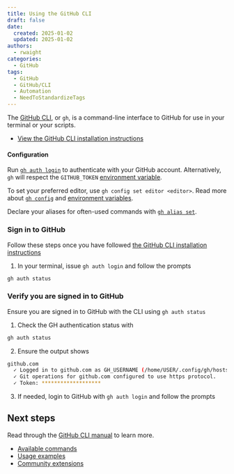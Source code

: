 ```yaml
---
title: Using the GitHub CLI
draft: false 
date:
  created: 2025-01-02
  updated: 2025-01-02
authors:
  - rwaight
categories:
  - GitHub
tags:
  - GitHub
  - GitHub/CLI
  - Automation
  - NeedToStandardizeTags
---
```


The [GitHub CLI](https://cli.github.com/), or `gh`, is a command-line interface to GitHub for use in your terminal or your scripts.
- [View the GitHub CLI installation instructions](https://github.com/cli/cli#installation)

#### Configuration

Run [`gh auth login`](https://cli.github.com/manual/gh_auth_login) to authenticate with your GitHub account. Alternatively, `gh` will respect the `GITHUB_TOKEN` [environment variable](https://cli.github.com/manual/gh_help_environment).

To set your preferred editor, use `gh config set editor <editor>`. Read more about [`gh config`](https://cli.github.com/manual/gh_config) and [environment variables](https://cli.github.com/manual/gh_help_environment).

Declare your aliases for often-used commands with [`gh alias set`](https://cli.github.com/manual/gh_alias_set).


### Sign in to GitHub

Follow these steps once you have followed [the GitHub CLI installation instructions](https://github.com/cli/cli#installation)

1. In your terminal, issue `gh auth login` and follow the prompts
```bash
gh auth status
```


### Verify you are signed in to GitHub

Ensure you are signed in to GitHub with the CLI using `gh auth status`

1. Check the GH authentication status with
```bash
gh auth status
```

2. Ensure the output shows
```bash
github.com
  ✓ Logged in to github.com as GH_USERNAME (/home/USER/.config/gh/hosts.yml)
  ✓ Git operations for github.com configured to use https protocol.
  ✓ Token: *******************
```

3. If needed, login to GitHub with `gh auth login` and follow the prompts


## Next steps

Read through the [GitHub CLI manual](https://cli.github.com/manual/) to learn more.
- [Available commands](https://cli.github.com/manual/gh)
- [Usage examples](https://cli.github.com/manual/examples)
- [Community extensions](https://github.com/topics/gh-extension)

